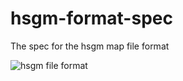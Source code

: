 # hsgm-format-spec
The spec for the hsgm map file format

![hsgm file format](https://github.com/user-attachments/assets/d3ecdef4-5b70-4fa4-af3e-4ab85e68629f)
